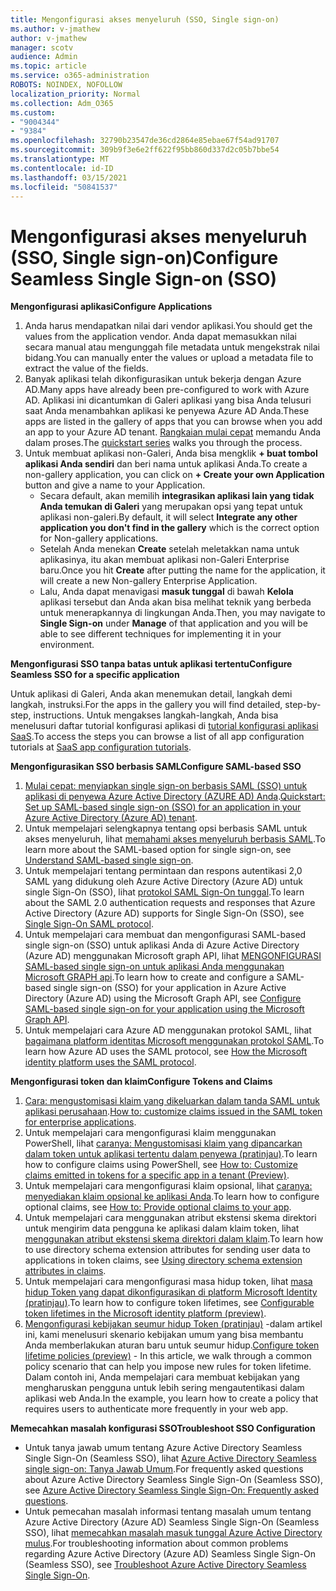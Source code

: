 ```yaml
---
title: Mengonfigurasi akses menyeluruh (SSO, Single sign-on)
ms.author: v-jmathew
author: v-jmathew
manager: scotv
audience: Admin
ms.topic: article
ms.service: o365-administration
ROBOTS: NOINDEX, NOFOLLOW
localization_priority: Normal
ms.collection: Adm_O365
ms.custom:
- "9004344"
- "9384"
ms.openlocfilehash: 32790b23547de36cd2864e85ebae67f54ad91707
ms.sourcegitcommit: 309b9f3e6e2ff622f95bb860d337d2c05b7bbe54
ms.translationtype: MT
ms.contentlocale: id-ID
ms.lasthandoff: 03/15/2021
ms.locfileid: "50841537"
---
```

# <a name="configure-seamless-single-sign-on-sso"></a><span data-ttu-id="72df0-102">Mengonfigurasi akses menyeluruh (SSO, Single sign-on)</span><span class="sxs-lookup"><span data-stu-id="72df0-102">Configure Seamless Single Sign-on (SSO)</span></span>

<span data-ttu-id="72df0-103">**Mengonfigurasi aplikasi**</span><span class="sxs-lookup"><span data-stu-id="72df0-103">**Configure Applications**</span></span>

1. <span data-ttu-id="72df0-104">Anda harus mendapatkan nilai dari vendor aplikasi.</span><span class="sxs-lookup"><span data-stu-id="72df0-104">You should get the values from the application vendor.</span></span> <span data-ttu-id="72df0-105">Anda dapat memasukkan nilai secara manual atau mengunggah file metadata untuk mengekstrak nilai bidang.</span><span class="sxs-lookup"><span data-stu-id="72df0-105">You can manually enter the values or upload a metadata file to extract the value of the fields.</span></span>
2. <span data-ttu-id="72df0-106">Banyak aplikasi telah dikonfigurasikan untuk bekerja dengan Azure AD.</span><span class="sxs-lookup"><span data-stu-id="72df0-106">Many apps have already been pre-configured to work with Azure AD.</span></span> <span data-ttu-id="72df0-107">Aplikasi ini dicantumkan di Galeri aplikasi yang bisa Anda telusuri saat Anda menambahkan aplikasi ke penyewa Azure AD Anda.</span><span class="sxs-lookup"><span data-stu-id="72df0-107">These apps are listed in the gallery of apps that you can browse when you add an app to your Azure AD tenant.</span></span> <span data-ttu-id="72df0-108">[Rangkaian mulai cepat](https://docs.microsoft.com/azure/active-directory/manage-apps/add-application-portal-configure) memandu Anda dalam proses.</span><span class="sxs-lookup"><span data-stu-id="72df0-108">The [quickstart series](https://docs.microsoft.com/azure/active-directory/manage-apps/add-application-portal-configure) walks you through the process.</span></span>
3. <span data-ttu-id="72df0-109">Untuk membuat aplikasi non-Galeri, Anda bisa mengklik **+ buat tombol aplikasi Anda sendiri** dan beri nama untuk aplikasi Anda.</span><span class="sxs-lookup"><span data-stu-id="72df0-109">To create a non-gallery application, you can click on **+ Create your own Application** button and give a name to your Application.</span></span>
    - <span data-ttu-id="72df0-110">Secara default, akan memilih **integrasikan aplikasi lain yang tidak Anda temukan di Galeri** yang merupakan opsi yang tepat untuk aplikasi non-galeri.</span><span class="sxs-lookup"><span data-stu-id="72df0-110">By default, it will select **Integrate any other application you don't find in the gallery** which is the correct option for Non-gallery applications.</span></span>
    - <span data-ttu-id="72df0-111">Setelah Anda menekan **Create** setelah meletakkan nama untuk aplikasinya, itu akan membuat aplikasi non-Galeri Enterprise baru.</span><span class="sxs-lookup"><span data-stu-id="72df0-111">Once you hit **Create** after putting the name for the application, it will create a new Non-gallery Enterprise Application.</span></span>
    - <span data-ttu-id="72df0-112">Lalu, Anda dapat menavigasi **masuk tunggal** di bawah **Kelola** aplikasi tersebut dan Anda akan bisa melihat teknik yang berbeda untuk menerapkannya di lingkungan Anda.</span><span class="sxs-lookup"><span data-stu-id="72df0-112">Then, you may navigate to **Single Sign-on** under **Manage** of that application and you will be able to see different techniques for implementing it in your environment.</span></span>

<span data-ttu-id="72df0-113">**Mengonfigurasi SSO tanpa batas untuk aplikasi tertentu**</span><span class="sxs-lookup"><span data-stu-id="72df0-113">**Configure Seamless SSO for a specific application**</span></span>

<span data-ttu-id="72df0-114">Untuk aplikasi di Galeri, Anda akan menemukan detail, langkah demi langkah, instruksi.</span><span class="sxs-lookup"><span data-stu-id="72df0-114">For the apps in the gallery you will find detailed, step-by-step, instructions.</span></span> <span data-ttu-id="72df0-115">Untuk mengakses langkah-langkah, Anda bisa menelusuri daftar tutorial konfigurasi aplikasi di [tutorial konfigurasi aplikasi SaaS](https://docs.microsoft.com/azure/active-directory/saas-apps/tutorial-list).</span><span class="sxs-lookup"><span data-stu-id="72df0-115">To access the steps you can browse a list of all app configuration tutorials at [SaaS app configuration tutorials](https://docs.microsoft.com/azure/active-directory/saas-apps/tutorial-list).</span></span>

<span data-ttu-id="72df0-116">**Mengonfigurasikan SSO berbasis SAML**</span><span class="sxs-lookup"><span data-stu-id="72df0-116">**Configure SAML-based SSO**</span></span>

1. <span data-ttu-id="72df0-117">[Mulai cepat: menyiapkan single sign-on berbasis SAML (SSO) untuk aplikasi di penyewa Azure Active Directory (AZURE AD) Anda](https://docs.microsoft.com/azure/active-directory/manage-apps/add-application-portal-setup-sso).</span><span class="sxs-lookup"><span data-stu-id="72df0-117">[Quickstart: Set up SAML-based single sign-on (SSO) for an application in your Azure Active Directory (Azure AD) tenant](https://docs.microsoft.com/azure/active-directory/manage-apps/add-application-portal-setup-sso).</span></span>
2. <span data-ttu-id="72df0-118">Untuk mempelajari selengkapnya tentang opsi berbasis SAML untuk akses menyeluruh, lihat [memahami akses menyeluruh berbasis SAML](https://docs.microsoft.com/azure/active-directory/manage-apps/configure-saml-single-sign-on).</span><span class="sxs-lookup"><span data-stu-id="72df0-118">To learn more about the SAML-based option for single sign-on, see [Understand SAML-based single sign-on](https://docs.microsoft.com/azure/active-directory/manage-apps/configure-saml-single-sign-on).</span></span>
3. <span data-ttu-id="72df0-119">Untuk mempelajari tentang permintaan dan respons autentikasi 2,0 SAML yang didukung oleh Azure Active Directory (Azure AD) untuk single Sign-On (SSO), lihat [protokol SAML Sign-On tunggal](https://docs.microsoft.com/azure/active-directory/develop/single-sign-on-saml-protocol).</span><span class="sxs-lookup"><span data-stu-id="72df0-119">To learn about the SAML 2.0 authentication requests and responses that Azure Active Directory (Azure AD) supports for Single Sign-On (SSO), see [Single Sign-On SAML protocol](https://docs.microsoft.com/azure/active-directory/develop/single-sign-on-saml-protocol).</span></span>
4. <span data-ttu-id="72df0-120">Untuk mempelajari cara membuat dan mengonfigurasi SAML-based single sign-on (SSO) untuk aplikasi Anda di Azure Active Directory (Azure AD) menggunakan Microsoft graph API, lihat [MENGONFIGURASI SAML-based single sign-on untuk aplikasi Anda menggunakan Microsoft GRAPH api](https://docs.microsoft.com/graph/application-saml-sso-configure-api).</span><span class="sxs-lookup"><span data-stu-id="72df0-120">To learn how to create and configure a SAML-based single sign-on (SSO) for your application in Azure Active Directory (Azure AD) using the Microsoft Graph API, see [Configure SAML-based single sign-on for your application using the Microsoft Graph API](https://docs.microsoft.com/graph/application-saml-sso-configure-api).</span></span>
5. <span data-ttu-id="72df0-121">Untuk mempelajari cara Azure AD menggunakan protokol SAML, lihat [bagaimana platform identitas Microsoft menggunakan protokol SAML](https://docs.microsoft.com/azure/active-directory/develop/active-directory-saml-protocol-reference).</span><span class="sxs-lookup"><span data-stu-id="72df0-121">To learn how Azure AD uses the SAML protocol, see [How the Microsoft identity platform uses the SAML protocol](https://docs.microsoft.com/azure/active-directory/develop/active-directory-saml-protocol-reference).</span></span>

<span data-ttu-id="72df0-122">**Mengonfigurasi token dan klaim**</span><span class="sxs-lookup"><span data-stu-id="72df0-122">**Configure Tokens and Claims**</span></span>

1. <span data-ttu-id="72df0-123">[Cara: mengustomisasi klaim yang dikeluarkan dalam tanda SAML untuk aplikasi perusahaan](https://docs.microsoft.com/azure/active-directory/develop/active-directory-saml-claims-customization).</span><span class="sxs-lookup"><span data-stu-id="72df0-123">[How to: customize claims issued in the SAML token for enterprise applications](https://docs.microsoft.com/azure/active-directory/develop/active-directory-saml-claims-customization).</span></span>
2. <span data-ttu-id="72df0-124">Untuk mempelajari cara mengonfigurasi klaim menggunakan PowerShell, lihat [caranya: Mengustomisasi klaim yang dipancarkan dalam token untuk aplikasi tertentu dalam penyewa (pratinjau)](https://docs.microsoft.com/azure/active-directory/develop/active-directory-claims-mapping).</span><span class="sxs-lookup"><span data-stu-id="72df0-124">To learn how to configure claims using PowerShell, see [How to: Customize claims emitted in tokens for a specific app in a tenant (Preview)](https://docs.microsoft.com/azure/active-directory/develop/active-directory-claims-mapping).</span></span>
3. <span data-ttu-id="72df0-125">Untuk mempelajari cara mengonfigurasi klaim opsional, lihat [caranya: menyediakan klaim opsional ke aplikasi Anda](https://docs.microsoft.com/azure/active-directory/develop/active-directory-optional-claims).</span><span class="sxs-lookup"><span data-stu-id="72df0-125">To learn how to configure optional claims, see [How to: Provide optional claims to your app](https://docs.microsoft.com/azure/active-directory/develop/active-directory-optional-claims).</span></span>
4. <span data-ttu-id="72df0-126">Untuk mempelajari cara menggunakan atribut ekstensi skema direktori untuk mengirim data pengguna ke aplikasi dalam klaim token, lihat [menggunakan atribut ekstensi skema direktori dalam klaim](https://docs.microsoft.com/azure/active-directory/develop/active-directory-schema-extensions).</span><span class="sxs-lookup"><span data-stu-id="72df0-126">To learn how to use directory schema extension attributes for sending user data to applications in token claims, see [Using directory schema extension attributes in claims](https://docs.microsoft.com/azure/active-directory/develop/active-directory-schema-extensions).</span></span>
5. <span data-ttu-id="72df0-127">Untuk mempelajari cara mengonfigurasi masa hidup token, lihat [masa hidup Token yang dapat dikonfigurasikan di platform Microsoft Identity (pratinjau)](https://docs.microsoft.com/azure/active-directory/develop/active-directory-configurable-token-lifetimes).</span><span class="sxs-lookup"><span data-stu-id="72df0-127">To learn how to configure token lifetimes, see [Configurable token lifetimes in the Microsoft identity platform (preview)](https://docs.microsoft.com/azure/active-directory/develop/active-directory-configurable-token-lifetimes).</span></span>
6. <span data-ttu-id="72df0-128">[Mengonfigurasi kebijakan seumur hidup Token (pratinjau)](https://docs.microsoft.com/azure/active-directory/develop/configure-token-lifetimes) -dalam artikel ini, kami menelusuri skenario kebijakan umum yang bisa membantu Anda memberlakukan aturan baru untuk seumur hidup.</span><span class="sxs-lookup"><span data-stu-id="72df0-128">[Configure token lifetime policies (preview)](https://docs.microsoft.com/azure/active-directory/develop/configure-token-lifetimes) - In this article, we walk through a common policy scenario that can help you impose new rules for token lifetime.</span></span> <span data-ttu-id="72df0-129">Dalam contoh ini, Anda mempelajari cara membuat kebijakan yang mengharuskan pengguna untuk lebih sering mengautentikasi dalam aplikasi web Anda.</span><span class="sxs-lookup"><span data-stu-id="72df0-129">In the example, you learn how to create a policy that requires users to authenticate more frequently in your web app.</span></span>

<span data-ttu-id="72df0-130">**Memecahkan masalah konfigurasi SSO**</span><span class="sxs-lookup"><span data-stu-id="72df0-130">**Troubleshoot SSO Configuration**</span></span>

- <span data-ttu-id="72df0-131">Untuk tanya jawab umum tentang Azure Active Directory Seamless Single Sign-On (Seamless SSO), lihat [Azure Active Directory Seamless single sign-on: Tanya Jawab Umum](https://docs.microsoft.com/azure/active-directory/hybrid/how-to-connect-sso-faq).</span><span class="sxs-lookup"><span data-stu-id="72df0-131">For frequently asked questions about Azure Active Directory Seamless Single Sign-On (Seamless SSO), see [Azure Active Directory Seamless Single Sign-On: Frequently asked questions](https://docs.microsoft.com/azure/active-directory/hybrid/how-to-connect-sso-faq).</span></span>
- <span data-ttu-id="72df0-132">Untuk pemecahan masalah informasi tentang masalah umum tentang Azure Active Directory (Azure AD) Seamless Single Sign-On (Seamless SSO), lihat [memecahkan masalah masuk tunggal Azure Active Directory mulus](https://docs.microsoft.com/azure/active-directory/hybrid/tshoot-connect-sso).</span><span class="sxs-lookup"><span data-stu-id="72df0-132">For troubleshooting information about common problems regarding Azure Active Directory (Azure AD) Seamless Single Sign-On (Seamless SSO), see [Troubleshoot Azure Active Directory Seamless Single Sign-On](https://docs.microsoft.com/azure/active-directory/hybrid/tshoot-connect-sso).</span></span>
